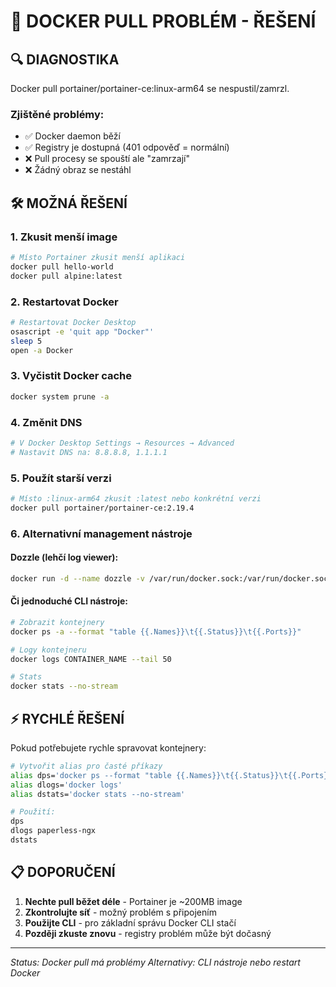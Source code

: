 # 🐳 DOCKER PULL PROBLÉM - ŘEŠENÍ

## 🔍 DIAGNOSTIKA

Docker pull portainer/portainer-ce:linux-arm64 se nespustil/zamrzl.

### Zjištěné problémy:
- ✅ Docker daemon běží
- ✅ Registry je dostupná (401 odpověď = normální)
- ❌ Pull procesy se spouští ale "zamrzají"
- ❌ Žádný obraz se nestáhl

## 🛠️ MOŽNÁ ŘEŠENÍ

### 1. **Zkusit menší image**
```bash
# Místo Portainer zkusit menší aplikaci
docker pull hello-world
docker pull alpine:latest
```

### 2. **Restartovat Docker**
```bash
# Restartovat Docker Desktop
osascript -e 'quit app "Docker"'
sleep 5
open -a Docker
```

### 3. **Vyčistit Docker cache**
```bash
docker system prune -a
```

### 4. **Změnit DNS**
```bash
# V Docker Desktop Settings → Resources → Advanced
# Nastavit DNS na: 8.8.8.8, 1.1.1.1
```

### 5. **Použít starší verzi**
```bash
# Místo :linux-arm64 zkusit :latest nebo konkrétní verzi
docker pull portainer/portainer-ce:2.19.4
```

### 6. **Alternativní management nástroje**

#### Dozzle (lehčí log viewer):
```bash
docker run -d --name dozzle -v /var/run/docker.sock:/var/run/docker.sock -p 8080:8080 amir20/dozzle:latest
```

#### Či jednoduché CLI nástroje:
```bash
# Zobrazit kontejnery
docker ps -a --format "table {{.Names}}\t{{.Status}}\t{{.Ports}}"

# Logy kontejneru
docker logs CONTAINER_NAME --tail 50

# Stats
docker stats --no-stream
```

## ⚡ RYCHLÉ ŘEŠENÍ

Pokud potřebujete rychle spravovat kontejnery:

```bash
# Vytvořit alias pro časté příkazy
alias dps='docker ps --format "table {{.Names}}\t{{.Status}}\t{{.Ports}}"'
alias dlogs='docker logs'
alias dstats='docker stats --no-stream'

# Použití:
dps
dlogs paperless-ngx
dstats
```

## 📋 DOPORUČENÍ

1. **Nechte pull běžet déle** - Portainer je ~200MB image
2. **Zkontrolujte síť** - možný problém s připojením
3. **Použijte CLI** - pro základní správu Docker CLI stačí
4. **Později zkuste znovu** - registry problém může být dočasný

---
*Status: Docker pull má problémy*
*Alternativy: CLI nástroje nebo restart Docker*